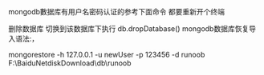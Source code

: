 
mongodb數据库有用户名密码认证的参考下面命令
都要重新开个终端
<!-- mongodb数据库导出备份语法:
  127.0.0.1 (ip地址)  如: 127.0.0.1, 当然也可以指定端口号: 127.0.0.1:27017
  runoob(数据库名称)
  F:\BaiduNetdiskDownload\db(要导出的路径) 拖拽该文件夹到cmd就有路径了不用手写
  ##### 用户名和密码需要与要备份的数据库对应。例如：在admin库中的设置的“用户”不能操作test库进行备份
  本地 mongodump -h 127.0.0.1 -u newUser -p 123456 -d runoob -o F:\BaiduNetdiskDownload\db
-->




删除数据库  切换到该数据库下执行 db.dropDatabase()
mongodb数据库恢复导入语法:，

mongorestore -h 127.0.0.1 -u newUser -p 123456 -d runoob F:\BaiduNetdiskDownload\db\runoob